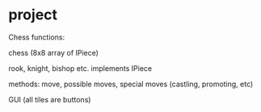# project

Chess functions:

chess (8x8 array of IPiece)
  
  rook, knight, bishop etc. implements IPiece
  
  methods: move, possible moves, special moves (castling, promoting, etc)
  
GUI (all tiles are buttons)
